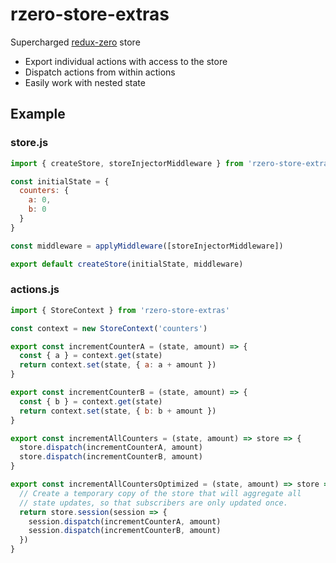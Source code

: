 # rzero-store-extras
Supercharged [redux-zero](https://github.com/concretesolutions/redux-zero) store

- Export individual actions with access to the store
- Dispatch actions from within actions
- Easily work with nested state

## Example

### store.js
```javascript
import { createStore, storeInjectorMiddleware } from 'rzero-store-extras'

const initialState = {
  counters: {
    a: 0,
    b: 0
  }
}

const middleware = applyMiddleware([storeInjectorMiddleware])

export default createStore(initialState, middleware)
```

### actions.js
```javascript
import { StoreContext } from 'rzero-store-extras'

const context = new StoreContext('counters')

export const incrementCounterA = (state, amount) => {
  const { a } = context.get(state)
  return context.set(state, { a: a + amount })
}

export const incrementCounterB = (state, amount) => {
  const { b } = context.get(state)
  return context.set(state, { b: b + amount })
}

export const incrementAllCounters = (state, amount) => store => {
  store.dispatch(incrementCounterA, amount)
  store.dispatch(incrementCounterB, amount)
}

export const incrementAllCountersOptimized = (state, amount) => store => {
  // Create a temporary copy of the store that will aggregate all
  // state updates, so that subscribers are only updated once.
  return store.session(session => {
    session.dispatch(incrementCounterA, amount)
    session.dispatch(incrementCounterB, amount)
  })
}
```
